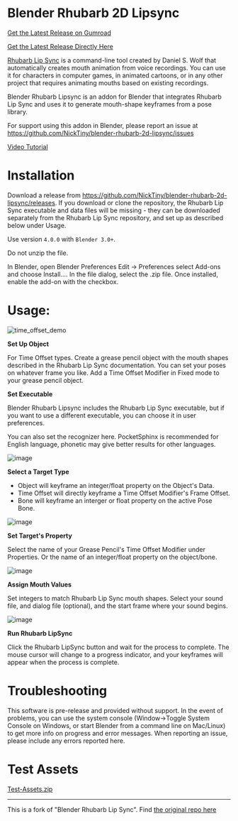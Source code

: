 # Blender Rhubarb 2D Lipsync

[Get the Latest Release on Gumroad](https://tinynick.gumroad.com/l/uvsnj?layout=profile)

[Get the Latest Release Directly Here](https://github.com/NickTiny/blender-rhubarb-2d-lipsync/releases/tag/4.0.0)


[Rhubarb Lip Sync](https://github.com/DanielSWolf/rhubarb-lip-sync) is a command-line tool created by Daniel S. Wolf that automatically creates mouth animation from voice recordings. You can use it for characters in computer games, in animated cartoons, or in any other project that requires animating mouths based on existing recordings.

Blender Rhubarb Lipsync is an addon for Blender that integrates Rhubarb Lip Sync and uses it to generate mouth-shape keyframes from a pose library.

For support using this addon in Blender, please report an issue at 
https://github.com/NickTiny/blender-rhubarb-2d-lipsync/issues

[Video Tutorial](https://www.youtube.com/embed/Anltf1_ufLQ "Rhubarb 2D Blender Tutorial by Tiny_Nick")

# Installation
Download a release from https://github.com/NickTiny/blender-rhubarb-2d-lipsync/releases. If you download or clone the repository, the Rhubarb Lip Sync executable and data files will be missing - they can be downloaded separately from the Rhubarb Lip Sync repository, and set up as described below under Usage.



Use version `4.0.0` with `Blender 3.0+`.

Do not unzip the file.

In Blender, open Blender Preferences Edit -> Preferences select Add-ons and choose Install.... In the file dialog, select the .zip file. Once installed, enable the add-on with the checkbox.

# Usage: 

![time_offset_demo](https://user-images.githubusercontent.com/86638335/208316400-8b3fd323-1936-4a85-909d-82fdf4af38d3.gif)


**Set Up Object**

For Time Offset types. Create a grease pencil object with the mouth shapes described in the Rhubarb Lip Sync documentation. You can set your poses on whatever frame you like. Add a Time Offset Modifier in Fixed mode to your grease pencil object.


**Set Executable**

Blender Rhubarb Lipsync includes the Rhubarb Lip Sync executable, but if you want to use a different executable, you can choose it in user preferences.

You can also set the recognizer here. PocketSphinx is recommended for English language, phonetic may give better results for other languages.

![image](https://user-images.githubusercontent.com/86638335/208315480-a42398e9-e0e2-4417-b5b8-14f2eed6b149.png)

**Select a Target Type** 

 - Object will keyframe an integer/float property on the Object's Data. 
  - Time Offset will directly keyframe a Time Offset Modifier's Frame Offset. 
 - Bone will keyframe an interger or float property on the active Pose Bone.

![image](https://user-images.githubusercontent.com/86638335/208315884-ff24dcd6-a558-4084-a57f-ebb63755d2fe.png)


**Set Target's Property**

Select the name of your Grease Pencil's Time Offset Modifier under Properties. Or the name of an integer/float property on the object/bone.

![image](https://user-images.githubusercontent.com/86638335/208316229-bff658a7-fdec-40e6-b501-8572d6bf4a13.png)

**Assign Mouth Values**

 Set integers to match Rhubarb Lip Sync mouth shapes. Select your sound file, and dialog file (optional), and the start frame where your sound begins.

![image](https://user-images.githubusercontent.com/86638335/208316842-d28c383c-5115-4ede-9a79-682456620f4c.png)


**Run Rhubarb LipSync**

Click the Rhubarb LipSync button and wait for the process to complete. The mouse cursor will change to a progress indicator, and your keyframes will appear when the process is complete.


# Troubleshooting
This software is pre-release and provided without support. In the event of problems, you can use the system console (Window->Toggle System Console on Windows, or start Blender from a command line on Mac/Linux) to get more info on progress and error messages. When reporting an issue, please include any errors reported here.

# Test Assets
[Test-Assets.zip](https://github.com/NickTiny/blender-rhubarb-2d-lipsync/files/10374071/Test-Assets.zip)


------------------
This is a fork of "Blender Rhubarb Lip Sync". Find [the original repo here](https://github.com/scaredyfish/blender-rhubarb-lipsync)
